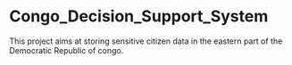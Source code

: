 # Congo_Decision_Support_System
This project aims at storing sensitive citizen data in the eastern part of the Democratic Republic of congo.
